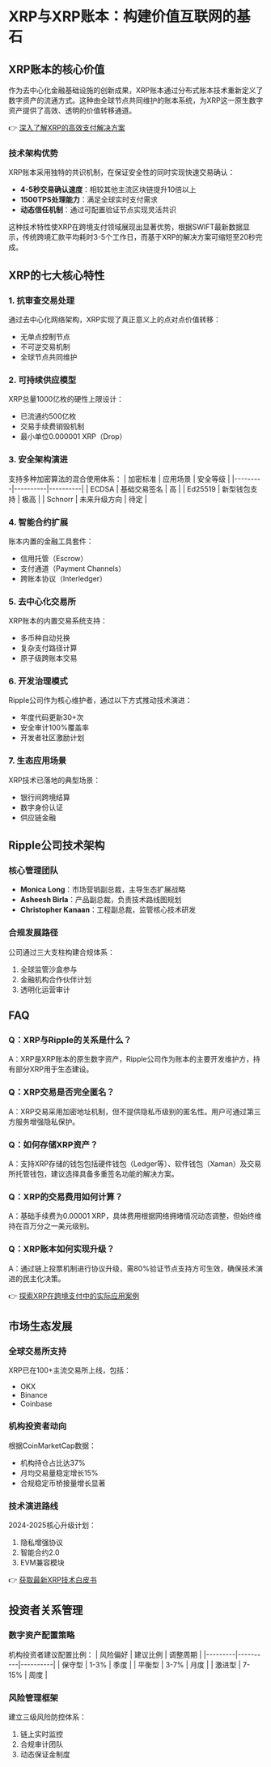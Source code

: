 # XRP与XRP账本：构建价值互联网的基石

## XRP账本的核心价值
作为去中心化金融基础设施的创新成果，XRP账本通过分布式账本技术重新定义了数字资产的流通方式。这种由全球节点共同维护的账本系统，为XRP这一原生数字资产提供了高效、透明的价值转移通道。

👉 [深入了解XRP的高效支付解决方案](https://bit.ly/okx_welcome)

### 技术架构优势
XRP账本采用独特的共识机制，在保证安全性的同时实现快速交易确认：
- **4-5秒交易确认速度**：相较其他主流区块链提升10倍以上
- **1500TPS处理能力**：满足全球实时支付需求
- **动态信任机制**：通过可配置验证节点实现灵活共识

这种技术特性使XRP在跨境支付领域展现出显著优势，根据SWIFT最新数据显示，传统跨境汇款平均耗时3-5个工作日，而基于XRP的解决方案可缩短至20秒完成。

## XRP的七大核心特性

### 1. 抗审查交易处理
通过去中心化网络架构，XRP实现了真正意义上的点对点价值转移：
- 无单点控制节点
- 不可逆交易机制
- 全球节点共同维护

### 2. 可持续供应模型
XRP总量1000亿枚的硬性上限设计：
- 已流通约500亿枚
- 交易手续费销毁机制
- 最小单位0.000001 XRP（Drop）

### 3. 安全架构演进
支持多种加密算法的混合使用体系：
| 加密标准 | 应用场景 | 安全等级 |
|---------|----------|----------|
| ECDSA   | 基础交易签名 | 高 |
| Ed25519 | 新型钱包支持 | 极高 |
| Schnorr | 未来升级方向 | 待定 |

### 4. 智能合约扩展
账本内置的金融工具套件：
- 信用托管（Escrow）
- 支付通道（Payment Channels）
- 跨账本协议（Interledger）

### 5. 去中心化交易所
XRP账本的内置交易系统支持：
- 多币种自动兑换
- 复杂支付路径计算
- 原子级跨账本交易

### 6. 开发治理模式
Ripple公司作为核心维护者，通过以下方式推动技术演进：
- 年度代码更新30+次
- 安全审计100%覆盖率
- 开发者社区激励计划

### 7. 生态应用场景
XRP技术已落地的典型场景：
- 银行间跨境结算
- 数字身份认证
- 供应链金融

## Ripple公司技术架构

### 核心管理团队
- **Monica Long**：市场营销副总裁，主导生态扩展战略
- **Asheesh Birla**：产品副总裁，负责技术路线图规划
- **Christopher Kanaan**：工程副总裁，监管核心技术研发

### 合规发展路径
公司通过三大支柱构建合规体系：
1. 全球监管沙盒参与
2. 金融机构合作伙伴计划
3. 透明化运营审计

## FAQ

### Q：XRP与Ripple的关系是什么？
A：XRP是XRP账本的原生数字资产，Ripple公司作为账本的主要开发维护方，持有部分XRP用于生态建设。

### Q：XRP交易是否完全匿名？
A：XRP交易采用加密地址机制，但不提供隐私币级别的匿名性。用户可通过第三方服务增强隐私保护。

### Q：如何存储XRP资产？
A：支持XRP存储的钱包包括硬件钱包（Ledger等）、软件钱包（Xaman）及交易所托管钱包，建议选择具备多重签名功能的解决方案。

### Q：XRP的交易费用如何计算？
A：基础手续费为0.00001 XRP，具体费用根据网络拥堵情况动态调整，但始终维持在百万分之一美元级别。

### Q：XRP账本如何实现升级？
A：通过链上投票机制进行协议升级，需80%验证节点支持方可生效，确保技术演进的民主化决策。

👉 [探索XRP在跨境支付中的实际应用案例](https://bit.ly/okx_welcome)

## 市场生态发展

### 全球交易所支持
XRP已在100+主流交易所上线，包括：
- OKX
- Binance
- Coinbase

### 机构投资者动向
根据CoinMarketCap数据：
- 机构持仓占比达37%
- 月均交易量稳定增长15%
- 合规稳定币桥接量增长显著

### 技术演进路线
2024-2025核心升级计划：
1. 隐私增强协议
2. 智能合约2.0
3. EVM兼容模块

👉 [获取最新XRP技术白皮书](https://bit.ly/okx_welcome)

## 投资者关系管理

### 数字资产配置策略
机构投资者建议配置比例：
| 风险偏好 | 建议比例 | 调整周期 |
|---------|----------|----------|
| 保守型 | 1-3%     | 季度     |
| 平衡型 | 3-7%     | 月度     |
| 激进型 | 7-15%    | 周度     |

### 风险管理框架
建立三级风险防控体系：
1. 链上实时监控
2. 合规审计团队
3. 动态保证金制度
